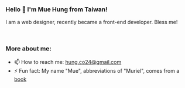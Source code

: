 ### Hello 👋 I'm Mue Hung from Taiwan!

I am a web designer, recently became a front-end developer. Bless me!

<br />

### More about me:

- 📫 How to reach me: [hung.co24@gmail.com](mailto:hung.co24@gmail.com)
- ⚡ Fun fact: My name "Mue", abbreviations of "Muriel", comes from a [book](https://www.amazon.com/World-Famous-Muriel-Sue-Alexander/dp/0316031313)

<!-- <br />

### 🔨 Languages and Tools:
<a href="https://developer.mozilla.org/zh-TW/docs/Web/HTML" target="_blank">
 <img align="left" src="https://raw.githubusercontent.com/muehung/muehung/main/icons/html.svg" alt="html" height="42px"/>
</a>
<a href="https://developer.mozilla.org/zh-TW/docs/Web/CSS" target="_blank">
 <img align="left" src="https://raw.githubusercontent.com/muehung/muehung/main/icons/css.svg" alt="css" height="42px"/>
</a>
<a href="https://sass-lang.com/" target="_blank">
 <img align="left" src="https://raw.githubusercontent.com/muehung/muehung/main/icons/sass.svg" alt="sass" height="42px"/>
</a>
<a href="https://javascript.info" target="_blank">
  <img align="left" src="https://raw.githubusercontent.com/muehung/muehung/main/icons/javascript.svg" alt="javascript" height="42px"/>
</a>
<a href="https://jquery.com/" target="_blank">
  <img align="left" src="https://raw.githubusercontent.com/muehung/muehung/main/icons/jquery.svg" alt="jQuery" height="42px"/>
</a>
<a href="https://git-scm.com/" target="_blank">
  <img align="left" src="https://raw.githubusercontent.com/muehung/muehung/main/icons/git.svg" alt="git" height="42px"/>
</a>
<a href="https://www.figma.com/" target="_blank">
  <img align="left" src="https://raw.githubusercontent.com/muehung/muehung/main/icons/figma.svg" alt="figma" height="42px"/>
</a>

<br /> -->
